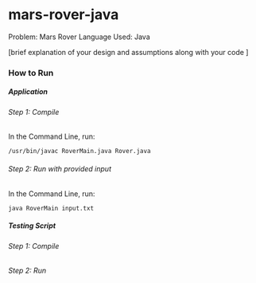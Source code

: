 mars-rover-java
==========

Problem: Mars Rover
Language Used: Java

[brief explanation of your design and assumptions along with your code ]

### How to Run

##### Application

###### Step 1: Compile


In the Command Line, run:

```
/usr/bin/javac RoverMain.java Rover.java
```

###### Step 2: Run with provided input

In the Command Line, run:

```
java RoverMain input.txt  
```

##### Testing Script

###### Step 1: Compile


###### Step 2: Run